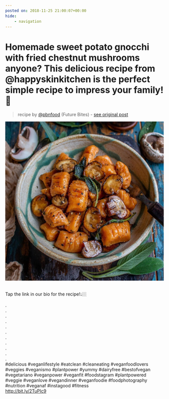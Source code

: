 ```yaml
---
posted on: 2018-11-25 21:00:07+00:00
hide:
    - navigation
---
```


# Homemade sweet potato gnocchi with fried chestnut mushrooms anyone? This delicious recipe from @happyskinkitchen is the perfect simple recipe to impress your family! 🌱⠀ 

> recipe by [@pbnfood](https://www.instagram.com/pbnfood/) 
(Future Bites) - [see original post](https://instagram.com/p/BqnhwLDF3-n)

![](../img/pbnfood_25-11-2018_2111.png)

⠀  
Tap the link in our bio for the recipe!👆🏼⠀  
⠀  
.⠀  
.⠀  
.⠀  
.⠀  
.⠀  
.⠀  
.⠀  
.⠀  
.⠀  
.⠀  
.⠀  
\#delicious \#veganlifestyle \#eatclean \#cleaneating \#veganfoodlovers \#veggies \#veganismo \#plantpower \#yummy \#dairyfree \#bestofvegan \#vegetariano \#veganpower \#veganfit \#foodstagram \#plantpowered \#veggie \#veganlove \#vegandinner \#veganfoodie \#foodphotography \#nutrition \#veganaf \#instagood \#fitness⠀  
http://bit.ly/2TuPIc9   